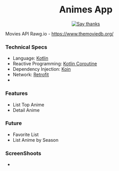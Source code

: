<h1 align="center">
<br/>
Animes App
</h1>
<p align="center">
  <a href="https://github.com/RezaRamadhanIrianto/Animes-App/stargazers">
    <img src="https://img.shields.io/badge/Say%20Thanks-👍-1EAEDB.svg" alt="Say thanks">
  </a>
</p>

Movies API Rawg.io - https://www.themoviedb.org/

### Technical Specs
- Language: [Kotlin](https://kotlinlang.org/)
- Reactive Programming: [Kotlin Coroutine](https://developer.android.com/kotlin/coroutines)
- Dependency Injection: [Koin](https://insert-koin.io/)
- Network: [Retrofit](https://square.github.io/retrofit/)
- 
### Features
- List Top Anime
- Detail Anime

### Future
- Favorite List
- List Anime by Season

### ScreenShoots
-
